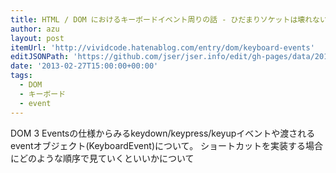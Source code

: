 ```yaml
---
title: HTML / DOM におけるキーボードイベント周りの話 - ひだまりソケットは壊れない
author: azu
layout: post
itemUrl: 'http://vividcode.hatenablog.com/entry/dom/keyboard-events'
editJSONPath: 'https://github.com/jser/jser.info/edit/gh-pages/data/2013/02/index.json'
date: '2013-02-27T15:00:00+00:00'
tags:
  - DOM
  - キーボード
  - event
---
```

DOM 3 Eventsの仕様からみるkeydown/keypress/keyupイベントや渡されるeventオブジェクト(KeyboardEvent)について。
ショートカットを実装する場合にどのような順序で見ていくといいかについて
